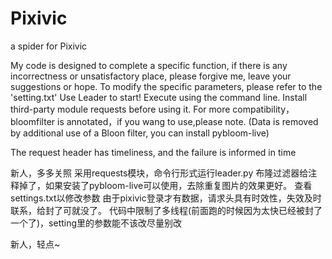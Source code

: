 # Pixivic
a spider for Pixivic

My code is designed to complete a specific function, if there is any incorrectness or unsatisfactory place, please forgive me, leave your suggestions or hope.
To modify the specific parameters, please refer to the 'setting.txt' 
Use Leader to start!
Execute using the command line.
Install third-party module requests before using it.
For more compatibility， bloomfilter is annotated，if you wang to use,please note.
(Data is removed by additional use of a Bloon filter, you can install pybloom-live)

The request header has timeliness, and the failure is informed in time

新人，多多关照
采用requests模块，命令行形式运行leader.py
布隆过滤器给注释掉了，如果安装了pybloom-live可以使用，去除重复图片的效果更好。
查看settings.txt以修改参数
由于pixivic登录才有数据，请求头具有时效性，失效及时联系，给封了可就没了。
代码中限制了多线程(前面跑的时候因为太快已经被封了一个了)，setting里的参数能不该改尽量别改

新人，轻点~
